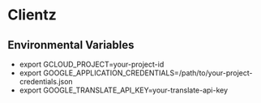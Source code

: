 # Clientz

## Environmental Variables

- export GCLOUD_PROJECT=your-project-id
- export GOOGLE_APPLICATION_CREDENTIALS=/path/to/your-project-credentials.json
- export GOOGLE_TRANSLATE_API_KEY=your-translate-api-key
